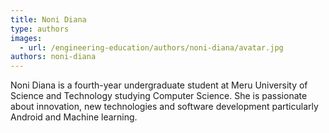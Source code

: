 ```yaml
---
title: Noni Diana
type: authors
images:
  - url: /engineering-education/authors/noni-diana/avatar.jpg
authors: noni-diana
---
```

Noni Diana is a fourth-year undergraduate student at Meru University of Science and Technology studying Computer Science. She is passionate about innovation, new technologies and software development particularly Android and Machine learning.

